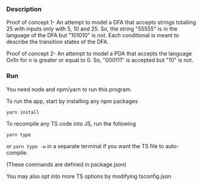 ### Description

  Proof of concept 1- An attempt to model a DFA that accepts strings totalling 25 with inputs only with 5, 10 and 25. So, the string "55555" is in the language of the DFA but "101010" is not. Each conditional is meant to describe the transition states of the DFA.

  Proof of concept 2- An attempt to model a PDA that accepts the language On1n for n is greater or equal to 0. So, "000111" is accepted but "10" is not.


### Run

You need node and npm/yarn to run this program.

To run the app, start by installing any npm packages

`yarn install`

To recompile any TS code into JS, run the following

`yarn type`

or `yarn type -w` in a separate terminal if you want the TS file to auto-compile.

(These commands are defined in package.json)

You may also opt into more TS options by modifying tsconfig.json
